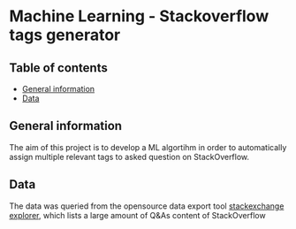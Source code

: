 # Machine Learning - Stackoverflow tags generator

## Table of contents
* [General information](#general-info)
* [Data](#data)


## <span id="general-info">General information</span>
The aim of this project is to develop a ML algortihm in order to automatically assign multiple relevant tags to asked question on StackOverflow.

## <span id="data">Data</span>
The data was queried from the opensource data export tool [stackexchange explorer](https://data.stackexchange.com/), which lists a large amount of Q&As content of StackOverflow

